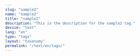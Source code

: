 ```yaml
---
slug: "sample2"
name: "sample2"
title: "sample2"
description: "This is the description for the sample2 tag."
device: "text"
lang: "en"
type: "tags"
layout: "taxonomy"
permalink: "/text/en/tags/"
---
```

